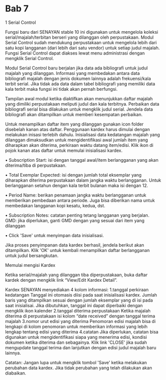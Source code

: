 # Bab 7

1 Serial Control

Fungsi baru dari SENAYAN stable 10 ini digunakan untuk mengelola koleksi serial/majalah/terbitan berseri yang dilanggan oleh perpustakaan. Modul Serial Control sudah mendukung perpustakaan untuk mengelola lebih dari satu kopi langganan (dari lebih dari satu vendor) untuk setiap judul majalah. Fungsi Serial Control dapat diakses lewat menu administrasi dengan mengklik Serial Control.

Modul Serial Control baru berjalan jika data ada bibliografi untuk judul majalah yang dilanggan. Informasi yang membedakan antara data bibliografi majalah dengan jenis dokumen lainnya adalah frekuensi/kala terbit serial. Jika tidak ada data dalam tabel bibliografi yang memiliki data kala terbit maka fungsi ini tidak akan pernah berfungsi.

Tampilan awal modul ketika diaktifkan akan menunjukkan daftar majalah yang dimiliki perpustakaan meliputi judul dan kala terbitnya. Perbaikan data bibliografi serial bisa dilakukan untuk mengklik judul serial. Jendela data bibliografi akan ditampilkan untuk memberi kesempatan perbaikan.

Untuk menampilkan daftar item yang dilanggan gunakan icon folder disebelah kanan atas daftar. Penggunaan kardex harus dimulai dengan melakukan inisasi terlebih dahulu. Inisialisasi data kedatangan majalah yang dilanggan dimaksudkan untuk mengidentifikasi awal jumlah item yang diharapkan akan diterima, perkiraan waktu datang item/edisi. Klik ikon di pojok kanan atas daftar untuk memulai inisialisasi kardex.



• Subscription Start: isi dengan tanggal awal/item berlangganan yang akan diterima/tiba di perpustakaan. 

• Total Exemplar Expected: isi dengan jumlah total eksemplar yang diharapkan diterima perpustakaan dalam jangka waktu berlangganan. Untuk berlangganan setahun dengan kala terbit bulanan maka isi dengan 12. 

• Period Name: berikan penamaan jangka waktu berlangganan untuk memberikan pembedaan antara periode. Juga bisa diberikan nama untuk membedakan langganan kopi kesatu, kedua, dst. 

• Subscription Notes: catatan penting tetang langganan yang berjalan. GMD: jika diperlukan, ganti GMD dengan yang sesuai dari item yang dilanggan

• Click 'Save' untuk menyimpan data inisialisasi.

Jika proses penyimpanan data kardex berhasil, jendela berikut akan ditampilkan. Klik 'OK' untuk kembali menampilkan daftar berlangganan untuk judul bersangkutan.





Memulai mengisi Kardex

Ketika serial/majalah yang dilanggan tiba diperpustakaan, buka daftar kardek dengan mengklik link “View/Edit Kardex Detail”.

Kardex SENAYAN menyediakan 4 kolom informasi: 1.tanggal perkiraan kedatangan Tanggal ini otomasis diisi pada saat inisialisasi kardex. Jumlah baris yang ditampilkan sesuai dengan jumlah eksemplar yang di isi pada saat inisialisai. Jika dibutuhkan, tanggal ini dapat diperbaiki dengan mengklik ikon kalender 2.tanggal diterima perpustakaan Ketika majalah diterima di perpustakaan isi kolom “date received” dengan tanggal terima majalah 3.nomor urut edisi yang diterima Penomoran edisi majalah bisa di lengkapi di kolom penomoran untuk memberikan informasi yang lebih lengkap tentang edisi yang diterima 4.catatan Jika diperlukan, catatan bisa digunakan untuk mengidentifikasi siapa yang menerima edisi, kondisi dokumen ketika diterima dan sebagainya. Klik link 'CLOSE' jika sudah mengupdate tanggal terima dan lanjutkan dengan edisi judul majalah baru lainnya.



Catatan: Jangan lupa untuk mengklik tombol 'Save' ketika melakukan perubahan data kardex. Jika tidak perubahan yang telah dilakukan akan diabaikan.